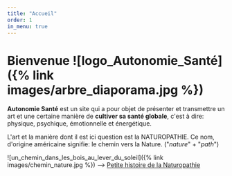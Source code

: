 ```yaml
---
title: "Accueil"
order: 1
in_menu: true
---
```

# Bienvenue ![logo_Autonomie_Santé]({% link images/arbre_diaporama.jpg %})

**Autonomie Santé** est un site qui a pour objet de présenter et transmettre un art et une certaine manière de **cultiver sa santé globale**, c'est à dire:
physique, psychique, émotionnelle et énergétique.

L'art et la manière dont il est ici question est la NATUROPATHIE.
Ce nom, d'origine américaine signifie: le chemin vers la Nature.
("_nature_" + "_path_")


![un_chemin_dans_les_bois_au_lever_du_soleil]({% link images/chemin_nature.jpg %}) --> [Petite histoire de la Naturopathie](https://https://boptimiste.github.io/autonomiesante/2024/06/15/petite-histoire-de-la-naturopathie.html) 